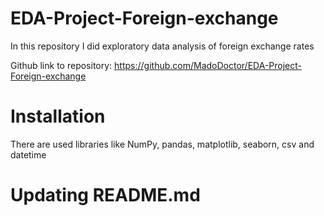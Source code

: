 # EDA-Project-Foreign-exchange
In this repository I did exploratory data analysis of foreign exchange rates

Github link to repository: https://github.com/MadoDoctor/EDA-Project-Foreign-exchange

# Installation
There are used libraries like NumPy, pandas, matplotlib, seaborn, csv and datetime

# Updating README.md

